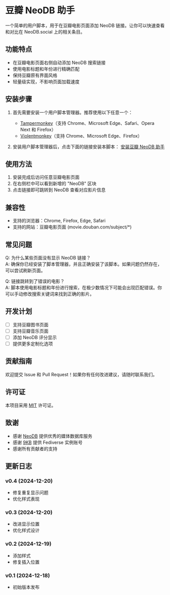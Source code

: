 # 豆瓣 NeoDB 助手

一个简单的用户脚本，用于在豆瓣电影页面添加 NeoDB 链接。让你可以快速查看和对比在 NeoDB.social 上的相关条目。

## 功能特点

- 在豆瓣电影页面右侧自动添加 NeoDB 搜索链接
- 使用电影标题和年份进行精确匹配
- 保持豆瓣原有界面风格
- 轻量级实现，不影响页面加载速度

## 安装步骤

1. 首先需要安装一个用户脚本管理器。推荐使用以下任意一个：
   - [Tampermonkey](https://www.tampermonkey.net/)（支持 Chrome、Microsoft Edge、Safari、Opera Next 和 Firefox）
   - [Violentmonkey](https://violentmonkey.github.io/)（支持 Chrome、Microsoft Edge、Firefox）

2. 安装用户脚本管理器后，点击下面的链接安装本脚本：
   [安装豆瓣 NeoDB 助手](https://github.com/aooyoo/douban-neodb-userscript/douban-neodb-userscript.js)

## 使用方法

1. 安装完成后访问任意豆瓣电影页面
2. 在右侧栏中可以看到新增的 "NeoDB" 区块
3. 点击链接即可跳转到 NeoDB 查看对应影片信息

## 兼容性

- 支持的浏览器：Chrome, Firefox, Edge, Safari
- 支持的网站：豆瓣电影页面 (movie.douban.com/subject/*)

## 常见问题

Q: 为什么某些页面没有显示 NeoDB 链接？  
A: 确保你已经安装了脚本管理器，并且正确安装了该脚本。如果问题仍然存在，可以尝试刷新页面。

Q: 链接跳转到了错误的电影？  
A: 脚本使用电影标题和年份进行搜索，在极少数情况下可能会出现匹配错误。你可以手动修改搜索关键词来找到正确的影片。

## 开发计划

- [ ] 支持豆瓣图书页面
- [ ] 支持豆瓣音乐页面
- [ ] 添加 NeoDB 评分显示
- [ ] 提供更多定制化选项

## 贡献指南

欢迎提交 Issue 和 Pull Request！如果你有任何改进建议，请随时联系我们。

## 许可证

本项目采用 [MIT](LICENSE) 许可证。

## 致谢

- 感谢 [NeoDB](https://neodb.social/) 提供优秀的媒体数据库服务
- 感谢 [9KB](https://9kb.me/) 提供 Fediverse 实例账号
- 感谢所有贡献者的支持

## 更新日志

### v0.4 (2024-12-20)
- 修复重复显示问题
- 优化样式表现

### v0.3 (2024-12-20)
- 改进显示位置
- 优化样式设计

### v0.2 (2024-12-19)
- 添加样式
- 修复插入位置

### v0.1 (2024-12-18)
- 初始版本发布
